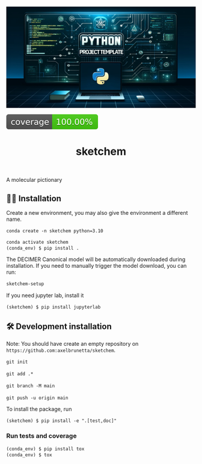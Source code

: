 ![Project Logo](assets/banner.png)

![Coverage Status](assets/coverage-badge.svg)

<h1 align="center">
sketchem
</h1>

<br>


A molecular pictionary



## 👩‍💻 Installation

Create a new environment, you may also give the environment a different name.

```
conda create -n sketchem python=3.10
```

```
conda activate sketchem
(conda_env) $ pip install .
```

The DECIMER Canonical model will be automatically downloaded during installation. If you need to manually trigger the model download, you can run:

```bash
sketchem-setup
```


If you need jupyter lab, install it 

```
(sketchem) $ pip install jupyterlab
```


## 🛠️ Development installation



Note: You should have create an empty repository on `https://github.com:axelbrunetta/sketchem`.

```
git init

git add .*

git branch -M main

git push -u origin main
```



To install the package, run

```
(sketchem) $ pip install -e ".[test,doc]"
```

### Run tests and coverage

```
(conda_env) $ pip install tox
(conda_env) $ tox
```



